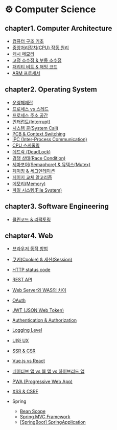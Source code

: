# ⚙ Computer Science

## chapter1. Computer Architecture

- [컴퓨터 구조 기초](https://github.com/seyeonn/CS_Study/blob/main/Computer%20Architecture/%EC%BB%B4%ED%93%A8%ED%84%B0%20%EA%B5%AC%EC%A1%B0%20%EA%B8%B0%EC%B4%88.md)
- [중앙처리장치(CPU) 작동 원리](https://github.com/seyeonn/CS_Study/blob/main/Computer%20Architecture/%EC%A4%91%EC%95%99%EC%B2%98%EB%A6%AC%EC%9E%A5%EC%B9%98(CPU)%20%EC%9E%91%EB%8F%99%20%EC%9B%90%EB%A6%AC.md)
- [캐시 메모리](https://github.com/seyeonn/CS_Study/blob/main/Computer%20Architecture/%EC%BA%90%EC%8B%9C%20%EB%A9%94%EB%AA%A8%EB%A6%AC.md)
- [고정 소수점 & 부동 소수점](https://github.com/seyeonn/CS_Study/blob/main/Computer%20Architecture/%EA%B3%A0%EC%A0%95%20%EC%86%8C%EC%88%98%EC%A0%90%20%26%20%EB%B6%80%EB%8F%99%20%EC%86%8C%EC%88%98%EC%A0%90.md)
- [패리티 비트 & 해밍 코드](https://github.com/seyeonn/CS_Study/blob/main/Computer%20Architecture/%ED%8C%A8%EB%A6%AC%ED%8B%B0%20%EB%B9%84%ED%8A%B8%20%26%20%ED%95%B4%EB%B0%8D%EC%BD%94%EB%93%9C.md)
- [ARM 프로세서](https://github.com/seyeonn/CS_Study/blob/main/Computer%20Architecture/ARM%20%ED%94%84%EB%A1%9C%EC%84%B8%EC%84%9C.md)

## chapter2. Operating System

- [운영체제란](https://github.com/seyeonn/CS_Study/blob/main/Operating%20System/%EC%9A%B4%EC%98%81%EC%B2%B4%EC%A0%9C%EB%9E%80.md)
- [프로세스 vs 스레드](https://github.com/seyeonn/CS_Study/blob/main/Operating%20System/%ED%94%84%EB%A1%9C%EC%84%B8%EC%8A%A4%20%26%20%EC%8A%A4%EB%A0%88%EB%93%9C.md)
- [프로세스 주소 공간](https://github.com/seyeonn/CS_Study/blob/main/Operating%20System/%ED%94%84%EB%A1%9C%EC%84%B8%EC%8A%A4%20%EC%A3%BC%EC%86%8C%20%EA%B3%B5%EA%B0%84.md)
- [인터럽트(Interrupt)](https://github.com/seyeonn/CS_Study/blob/main/Operating%20System/%EC%9D%B8%ED%84%B0%EB%9F%BD%ED%8A%B8.md)
- [시스템 콜(System Call)](https://github.com/seyeonn/CS_Study/blob/main/Operating%20System/%EC%8B%9C%EC%8A%A4%ED%85%9C%20%EC%BD%9C.md)
- [PCB & Context Switching](https://github.com/seyeonn/CS_Study/blob/main/Operating%20System/PCB%20%26%20Context%20Switching.md)
- [IPC (Inter-Process Communication)](https://github.com/seyeonn/CS_Study/blob/main/Operating%20System/IPC(Inter%20Process%20Communication).md)
- [CPU 스케줄링](https://github.com/seyeonn/CS_Study/blob/main/Operating%20System/CPU%20%EC%8A%A4%EC%BC%80%EC%A4%84%EB%A7%81.md)
- [데드락 (DeadLock)](https://github.com/seyeonn/CS_Study/blob/main/Operating%20System/%EB%8D%B0%EB%93%9C%EB%9D%BD(DeadLock).md)
- [경쟁 상태(Race Condition)](https://github.com/seyeonn/CS_Study/blob/main/Operating%20System/%EA%B2%BD%EC%9F%81%20%EC%83%81%ED%83%9C(Race%20Condition).md)
- [세마포어(Semaphore) & 뮤텍스(Mutex)](https://github.com/seyeonn/CS_Study/blob/main/Operating%20System/%EC%84%B8%EB%A7%88%ED%8F%AC%EC%96%B4(Semaphore)%20%26%20%EB%AE%A4%ED%85%8D%EC%8A%A4(Mutex).md)
- [페이징 & 세그멘테이션](https://github.com/seyeonn/CS_Study/blob/main/Operating%20System/%ED%8E%98%EC%9D%B4%EC%A7%95%20%26%20%EC%84%B8%EA%B7%B8%EB%A9%98%ED%85%8C%EC%9D%B4%EC%85%98.md)
- [페이지 교체 알고리즘](https://github.com/seyeonn/CS_Study/blob/main/Operating%20System/%ED%8E%98%EC%9D%B4%EC%A7%80%20%EA%B5%90%EC%B2%B4%20%EC%95%8C%EA%B3%A0%EB%A6%AC%EC%A6%98.md)
- [메모리(Memory)](https://github.com/seyeonn/CS_Study/blob/main/Operating%20System/%EB%A9%94%EB%AA%A8%EB%A6%AC(Memory).md)
- [파일 시스템(File System)](https://github.com/seyeonn/CS_Study/blob/main/Operating%20System/%ED%8C%8C%EC%9D%BC%20%EC%8B%9C%EC%8A%A4%ED%85%9C(File%20System).md)

## chapter3. Software Engineering

- [클린코드 & 리팩토링](https://github.com/seyeonn/CS_Study/blob/main/Software%20Engineering/%ED%81%B4%EB%A6%B0%EC%BD%94%EB%93%9C%20%26%20%EB%A6%AC%ED%8C%A9%ED%86%A0%EB%A7%81.md)


## chapter4. Web

- [브라우저 동작 방법](https://github.com/seyeonn/CS_Study/blob/main/Web/%EB%B8%8C%EB%9D%BC%EC%9A%B0%EC%A0%80%20%EB%8F%99%EC%9E%91%20%EB%B0%A9%EB%B2%95.md)
- [쿠키(Cookie) & 세션(Session)](https://github.com/seyeonn/CS_Study/blob/main/Web/%EC%BF%A0%ED%82%A4(Cookie)%20%26%20%EC%84%B8%EC%85%98(Session).md)
- [HTTP status code](https://github.com/seyeonn/CS_Study/blob/main/Web/HTTP%20status%20code.md)
- [REST API](https://github.com/seyeonn/CS_Study/blob/main/Web/REST%20API.md)
- [Web Server와 WAS의 차이](https://github.com/seyeonn/CS_Study/blob/main/Web/Web%20Server%EC%99%80%20WAS%EC%9D%98%20%EC%B0%A8%EC%9D%B4.md)
- [OAuth](https://github.com/seyeonn/CS_Study/blob/main/Web/OAuth.md)
- [JWT (JSON Web Token)](https://github.com/seyeonn/CS_Study/blob/main/Web/JWT%20(JSON%20Web%20Token).md)
- [Authentication & Authorization](https://github.com/seyeonn/CS_Study/blob/main/Web/Authentication%20%26%20Authorization.md)
- [Logging Level](https://github.com/seyeonn/CS_Study/blob/main/Web/Logging%20Level.md)
- [UI와 UX](https://github.com/seyeonn/CS_Study/blob/main/Web/UI%EC%99%80%20UX.md)
- [SSR & CSR](https://github.com/seyeonn/CS_Study/blob/main/Web/SSR%20%26%20CSR.md)
- [Vue.js vs React](https://github.com/seyeonn/CS_Study/blob/main/Web/Vue.js%20vs%20React.md)
- [네이티브 앱 vs 웹 앱 vs 하이브리드 앱](https://github.com/seyeonn/CS_Study/blob/main/Web/%EB%84%A4%EC%9D%B4%ED%8B%B0%EB%B8%8C%20%EC%95%B1%20vs%20%EC%9B%B9%20%EC%95%B1%20vs%20%ED%95%98%EC%9D%B4%EB%B8%8C%EB%A6%AC%EB%93%9C%20%EC%95%B1.md)
- [PWA (Progressive Web App)](https://github.com/seyeonn/CS_Study/blob/main/Web/PWA%20(Progressive%20Web%20App).md)
- [XSS & CSRF](https://github.com/seyeonn/CS_Study/blob/main/Web/XSS%20%26%20CSRF.md)

- Spring
    - [Bean Scope](https://github.com/seyeonn/CS_Study/blob/main/Web/Spring/Bean%20Scope.md)
    - [Spring MVC Framework](https://github.com/seyeonn/CS_Study/blob/main/Web/Spring/Spring%20MVC%20Framework.md)
    - [[SpringBoot] SpringApplication](https://github.com/seyeonn/CS_Study/blob/main/Web/Spring/%5BSpringBoot%5D%20SpringApplication.md)